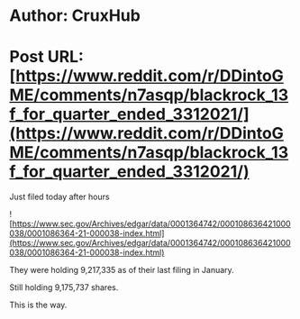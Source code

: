 # Author: CruxHub
# Post URL: [https://www.reddit.com/r/DDintoGME/comments/n7asqp/blackrock_13f_for_quarter_ended_3312021/](https://www.reddit.com/r/DDintoGME/comments/n7asqp/blackrock_13f_for_quarter_ended_3312021/)


Just filed today after hours

![https://www.sec.gov/Archives/edgar/data/0001364742/000108636421000038/0001086364-21-000038-index.html](https://www.sec.gov/Archives/edgar/data/0001364742/000108636421000038/0001086364-21-000038-index.html)

They were holding 9,217,335 as of their last filing in January.

Still holding 9,175,737 shares.

This is the way.